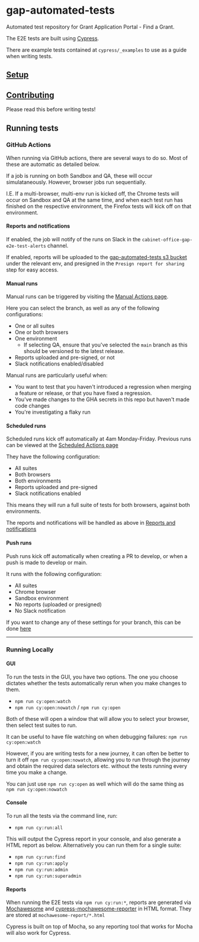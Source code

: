 # gap-automated-tests

Automated test repository for Grant Application Portal - Find a Grant.

The E2E tests are built using [Cypress](https://docs.cypress.io/guides/overview/why-cypress).

There are example tests contained at `cypress/_examples` to use as a guide when writing tests.

## [Setup](SETUP.md)

## [Contributing](CONTRIBUTING.md)

Please read this before writing tests!

## Running tests

### GitHub Actions

When running via GitHub actions, there are several ways to do so. Most of these are automatic as detailed below.

If a job is running on both Sandbox and QA, these will occur simulataneously. However, browser jobs run sequentially.

I.E. If a multi-browser, multi-env run is kicked off, the Chrome tests will occur on Sandbox and QA at the same time, and when each test run has finished on the respective environment, the Firefox tests will kick off on that environment.

#### Reports and notifications

If enabled, the job will notify of the runs on Slack in the `cabinet-office-gap-e2e-test-alerts` channel.

If enabled, reports will be uploaded to the [gap-automated-tests s3 bucket](https://s3.console.aws.amazon.com/s3/buckets/gap-automated-tests?region=eu-west-2&tab=objects) under the relevant env, and presigned in the `Presign report for sharing` step for easy access.

#### Manual runs

Manual runs can be triggered by visiting the [Manual Actions page](https://github.com/cabinetoffice/gap-automated-tests/actions/workflows/manual_e2e_test_run.yml).

Here you can select the branch, as well as any of the following configurations:

- One or all suites
- One or both browsers
- One environment
  - If selecting QA, ensure that you've selected the `main` branch as this should be versioned to the latest release.
- Reports uploaded and pre-signed, or not
- Slack notifications enabled/disabled

Manual runs are particularly useful when:

- You want to test that you haven't introduced a regression when merging a feature or release, or that you have fixed a regression.
- You've made changes to the GHA secrets in this repo but haven't made code changes
- You're investigating a flaky run

#### Scheduled runs

Scheduled runs kick off automatically at 4am Monday-Friday. Previous runs can be viewed at the [Scheduled Actions page](https://github.com/cabinetoffice/gap-automated-tests/actions/workflows/scheduled_e2e_test_run.yml)

They have the following configuration:

- All suites
- Both browsers
- Both environments
- Reports uploaded and pre-signed
- Slack notifications enabled

This means they will run a full suite of tests for both browsers, against both environments.

The reports and notifications will be handled as above in [Reports and notifications](#reports-and-notifications)

#### Push runs

Push runs kick off automatically when creating a PR to develop, or when a push is made to develop or main.

It runs with the following configuration:

- All suites
- Chrome browser
- Sandbox environment
- No reports (uploaded or presigned)
- No Slack notification

If you want to change any of these settings for your branch, this can be done [here](.github/workflows/manual_e2e_test_run.yml)

---

### Running Locally

#### GUI

To run the tests in the GUI, you have two options. The one you choose dictates whether the tests automatically rerun when you make changes to them.

- `npm run cy:open:watch`
- `npm run cy:open:nowatch` / `npm run cy:open`

Both of these will open a window that will allow you to select your browser, then select test suites to run.

It can be useful to have file watching on when debugging failures: `npm run cy:open:watch`

However, if you are writing tests for a new journey, it can often be better to turn it off `npm run cy:open:nowatch`, allowing you to run through the journey and obtain the required data selectors etc. without the tests running every time you make a change.

You can just use `npm run cy:open` as well which will do the same thing as `npm run cy:open:nowatch`

#### Console

To run all the tests via the command line, run:

- `npm run cy:run:all`

This will output the Cypress report in your console, and also generate a HTML report as below.
Alternatively you can run them for a single suite:

- `npm run cy:run:find`
- `npm run cy:run:apply`
- `npm run cy:run:admin`
- `npm run cy:run:superadmin`

#### Reports

When running the E2E tests via `npm run cy:run:*`, reports are generated via [Mochawesome](https://www.npmjs.com/package/mochawesome) and [cypress-mochawesome-reporter](https://github.com/LironEr/cypress-mochawesome-reporter) in HTML format. They are stored at `mochawesome-report/*.html`

Cypress is built on top of Mocha, so any reporting tool that works for Mocha will also work for Cypress.
